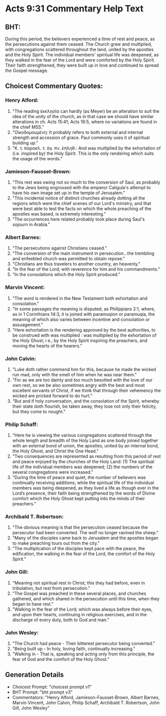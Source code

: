 # Acts 9:31 Commentary Help Text

## BHT:
During this period, the believers experienced a time of rest and peace, as the persecutions against them ceased. The Church grew and multiplied, with congregations scattered throughout the land, united by the apostles and the Holy Spirit. The individual members' spiritual life was deepened, as they walked in the fear of the Lord and were comforted by the Holy Spirit. Their faith strengthened, they were built up in love and continued to spread the Gospel message.

## Choicest Commentary Quotes:
### Henry Alford:
1. "The reading ἐκκλησία can hardly (as Meyer) be an alteration to suit the idea of the unity of the church, as in that case we should have similar alterations in ch. Acts 15:41; Acts 16:5, where no variations are found in the chief MSS."
2. "Οἰκοδομουμένη: It probably refers to both external and internal strength and accession of grace. Paul commonly uses it of spiritual building up."
3. "Κ. τ. παρακλ. τ. ἁγ. πν. ἐπληθ.: And was multiplied by the exhortation of (i.e. inspired by) the Holy Spirit. This is the only rendering which suits the usage of the words."

### Jamieson-Fausset-Brown:
1. "This rest was owing not so much to the conversion of Saul, as probably to the Jews being engrossed with the emperor Caligula's attempt to have his own image set up in the temple of Jerusalem."
2. "This incidental notice of distinct churches already dotting all the regions which were the chief scenes of our Lord's ministry, and that were best able to test the facts on which the whole preaching of the apostles was based, is extremely interesting."
3. "The occurrences here related probably took place during Saul's sojourn in Arabia."

### Albert Barnes:
1. "The persecutions against Christians ceased."
2. "The conversion of the main instrument in persecution...the trembling and enfeebled church was permitted to obtain repose."
3. "Christians are thus travelers to another country, an heavenly."
4. "In the fear of the Lord; with reverence for him and his commandments."
5. "In the consolations which the Holy Spirit produced."

### Marvin Vincent:
1. "The word is rendered in the New Testament both exhortation and consolation." 
2. "In some passages the meaning is disputed, as Philippians 2:1, where, as in 1 Corinthians 14:3, it is joined with paramuqion or paramuqia, the meaning of which also varies between incentive and consolation or assuagement." 
3. "Here exhortation is the rendering approved by the best authorities, to be construed with was multiplied : was multiplied by the exhortation of the Holy Ghost; i e., by the Holy Spirit inspiring the preachers, and moving the hearts of the hearers."

### John Calvin:
1. "Luke doth rather commend him for this, because he made the wicked run mad, only with the smell of him when he was near them."
2. "For as we are too dainty and too much besotted with the love of our own rest, so we be also sometimes angry with the best and most excellent servants of Christ, if we think that through their vehemency the wicked are pricked forward to do hurt."
3. "But and if holy conversation, and the consolation of the Spirit, whereby their state doth flourish, be taken away, they lose not only their felicity, but they come to nought."

### Philip Schaff:
1. "Here he is viewing the various congregations scattered through the whole length and breadth of the Holy Land as one body joined together with an external bond of union, the apostles, united by an internal bond, the Holy Ghost, and Christ the One Head."
2. "Two consequences are represented as resulting from this period of rest and peace enjoyed by the churches of the Holy Land: (1) The spiritual life of the individual members was deepened; (2) the numbers of the several congregations were increased."
3. "During the time of peace and quiet, the number of believers was continually receiving additions; while the spiritual life of the individual members was being deepened, as they lived a life as though ever in the Lord’s presence, their faith being strengthened by the words of Divine comfort which the Holy Ghost kept putting into the minds of their preachers."

### Archibald T. Robertson:
1. "The obvious meaning is that the persecution ceased because the persecutor had been converted. The wolf no longer ravined the sheep."
2. "Many of the disciples came back to Jerusalem and the apostles began to make preaching tours out from the city."
3. "The multiplication of the disciples kept pace with the peace, the edification, the walking in the fear of the Lord, the comfort of the Holy Spirit."

### John Gill:
1. "Meaning not spiritual rest in Christ; this they had before, even in tribulation, but rest from persecution."
2. "The Gospel was preached in these several places, and churches gathered, and which shared in the persecution until this time, when they began to have rest."
3. "Walking in the fear of the Lord; which was always before their eyes, and upon their hearts, continuing in religious exercises, and in the discharge of every duty, both to God and man."

### John Wesley:
1. "The Church had peace - Their bitterest persecutor being converted." 
2. "Being built up - In holy, loving faith, continually increasing." 
3. "Walking in - That is, speaking and acting only from this principle, the fear of God and the comfort of the Holy Ghost."


## Generation Details
- Choicest Prompt: "choicest prompt v1"
- BHT Prompt: "bht prompt v3"
- Commentators: "Henry Alford, Jamieson-Fausset-Brown, Albert Barnes, Marvin Vincent, John Calvin, Philip Schaff, Archibald T. Robertson, John Gill, John Wesley"
